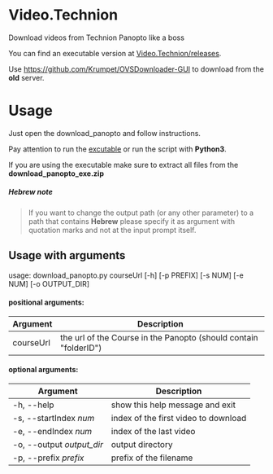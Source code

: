 # Video.Technion
Download videos from Technion Panopto like a boss

You can find an executable version at [Video.Technion/releases](https://github.com/urielha/Video.Technion/releases).

Use https://github.com/Krumpet/OVSDownloader-GUI to download from the **old** server.

# Usage

Just open the download_panopto and follow instructions.

Pay attention to run the [excutable](https://github.com/urielha/Video.Technion/releases) or run the script with **Python3**.

If you are using the executable make sure to extract all files from the **download_panopto_exe.zip** 

##### Hebrew note

> If you want to change the output path (or any other parameter) to a path that contains **Hebrew** please specify it as argument with quotation marks and not at the input prompt itself.

## Usage with arguments

usage: download_panopto.py courseUrl \[-h\] \[-p PREFIX\] \[-s NUM\] \[-e NUM\] \[-o OUTPUT_DIR\]

#### positional arguments:

| Argument | Description |
| -------- | ----------- |
|  courseUrl  | the url of the Course in the Panopto (should contain "folderID") |

#### optional arguments:
| Argument | Description |
| -------- | ----------- |
| -h, --help | show this help message and exit |
| -s, --startIndex *num* | index of the first video to download |
| -e, --endIndex *num* | index of the last video |
| -o, --output *output_dir* | output directory |
| -p, --prefix *prefix* | prefix of the filename |


